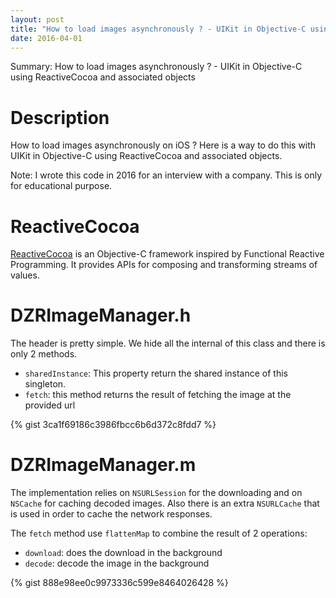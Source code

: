 ```yaml
---
layout: post
title: "How to load images asynchronously ? - UIKit in Objective-C using ReactiveCocoa and associated objects"
date: 2016-04-01
---
```


Summary: How to load images asynchronously ? - UIKit in Objective-C using ReactiveCocoa and associated objects

# Description

How to load images asynchronously on iOS ? Here is a way to do this with UIKit in Objective-C using ReactiveCocoa and associated objects.

Note: I wrote this code in 2016 for an interview with a company. This is only for educational purpose.

# ReactiveCocoa

[ReactiveCocoa](https://github.com/ReactiveCocoa/ReactiveCocoa/tree/2.x-maintenance) is an Objective-C framework inspired by Functional Reactive Programming. It provides APIs for composing and transforming streams of values.

# DZRImageManager.h

The header is pretty simple. We hide all the internal of this class and there is only 2 methods. 

- `sharedInstance`: This property return the shared instance of this singleton.
- `fetch`: this method returns the result of fetching the image at the provided url

{% gist 3ca1f69186c3986fbcc6b6d372c8fdd7 %}

# DZRImageManager.m

The implementation relies on `NSURLSession` for the downloading and on `NSCache` for caching decoded images. Also there is an extra `NSURLCache` that is used in order to cache the network responses.

The `fetch` method use `flattenMap` to combine the result of 2 operations: 

- `download`: does the download in the background
- `decode`: decode the image in the background

{% gist 888e98ee0c9973336c599e8464026428 %}


